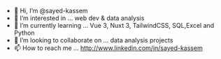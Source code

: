 - 👋 Hi, I’m @sayed-kassem
- 👀 I’m interested in ... web dev & data analysis
- 🌱 I’m currently learning ... Vue 3, Nuxt 3, TailwindCSS, SQL,Excel and Python
- 💞️ I’m looking to collaborate on ... data analysis projects
- 📫 How to reach me ... http://www.linkedin.com/in/sayed-kassem

<!---
sayed-kassem/sayed-kassem is a ✨ special ✨ repository because its `README.md` (this file) appears on your GitHub profile.
You can click the Preview link to take a look at your changes.
--->
